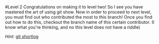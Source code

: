 #Level 2
Congratulations on making it to level two! So I see you have mastered the art of using git show.
Now in order to proceed to next level, you must find out who contributed the most to this branch!
Once you find out how to do this, checkout the branch name of this certain contributor.
(I know what you're thinking, and no this level does not have a riddle)

*Hint:* [git shortlog](http://git-scm.com/docs/git-shortlog)
